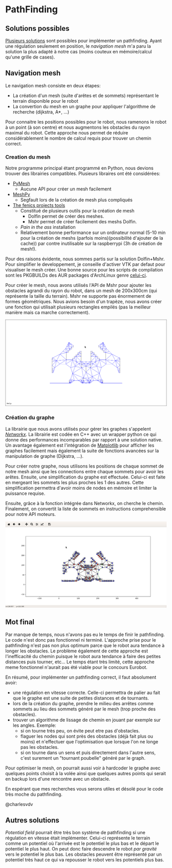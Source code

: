 # PathFinding

## Solutions possibles

[Plusieurs solutions](http://theory.stanford.edu/%7Eamitp/GameProgramming/MapRepresentations.html#navigation-meshes)
sont possibles pour implémenter un pathfinding. Ayant une régulation seulement en position, le
*navigation mesh* m'a paru la solution la plus adapté à notre cas (moins couteux en mémoire/calcul
qu'une grille de cases).

## Navigation mesh

Le navigation mesh consiste en deux étapes:

- La création d'un mesh (suite d'arêtes et de sommets) représentant le terrain disponible pour le
  robot
- La convertion du mesh en un graphe pour appliquer l'algorithme de recherche (dijkstra, A\*, ...)

Pour connaitre les positions possibles pour le robot, nous ramenons le robot à un point (à son
centre) et nous augmentons les obstacles du rayon maximal du robot. Cette approche nous permet
de réduire considérablement le nombre de calcul requis pour trouver un chemin correct.

### Creation du mesh

Notre programme principal étant programmé en Python, nous devions trouver des librairies
compatibles. Plusieurs libraires ont été considérées:

- [PyMesh](https://pymesh.readthedocs.io/en/latest/)
    - Aucune API pour créer un mesh facilement
- [MeshPy](https://documen.tician.de/meshpy/)
    - Segfault lors de la création de mesh plus compliqués
- [The fenics projects tools](https://fenicsproject.org/)
    - Constitué de plusieurs outils pour la création de mesh
        - Dolfin permet de créer des meshes.
        - Mshr permet de créer facilement des meshs Dolfin.
    - *Pain in the ass* installation
    - Relativement bonne performance sur un ordinateur normal (5-10 min pour la création de meshs
      (parfois moins)(possibilité d'ajouter de la cache)) par contre inutilisable sur la raspberrypi
      (3h de création de mesh!).

Pour des raisons évidente, nous sommes partis sur la solution Dolfin+Mshr. Pour simplifier le
developpement, je conseille d'activer VTK par defaut pour visualiser le mesh créer. Une bonne source
pour les scripts de compilation sont les PKGBUILDs des AUR packages d'ArchLinux genre
[celui-ci](https://aur.archlinux.org/cgit/aur.git/tree/PKGBUILD?h=python-dolfin-git).

Pour créer le mesh, nous avons utilisés l'API de Mshr pour ajouter les obstacles agrandi du rayon du
robot, dans un mesh de 200x300cm (qui représente la taille du terrain). Mshr ne supporte pas
énormement de formes géométriques. Nous avions besoin d'un trapèze, nous avons créer une fonction
qui utilisait plusieurs rectangles empilés (pas la meilleur manière mais ca marche correctement).

![Mesh généré par Dolfin](assets/mesh.png)

### Création du graphe

La librairie que nous avons utilisés pour gérer les graphes s'appelent
[*Networkx*](https://networkx.readthedocs.io/en/stable/). La librairie est codée en C++ avec un
wrapper python ce qui donne des performances incomparables par rapport à une solution native. Un
avantage également est l'intégration de [Matplotlib](http://matplotlib.org/) pour afficher les
graphes facilement mais également la suite de fonctions avancées sur la manipulation de graphe
(Dijkstra, ...).


Pour créer notre graphe, nous utilisons les positions de chaque sommet de notre mesh ainsi que les
connections entre chaque sommets pour avoir les arêtes. Ensuite, une simplification du graphe est
effectuée. Celui-ci est faite en mergeant les sommets les plus proches les 1 des autres. Cette
simplification permettra d'avoir moins de nodes en mémoire et limiter la puissance requise.

Ensuite, grâce à la fonction intégrée dans Networkx, on cherche le chemin. Finalement, on convertit
la liste de sommets en instructions comprehensible pour notre API moteurs.

![Graphe généré par Networkx](assets/graph.png)

## Mot final

Par manque de temps, nous n'avons pas eu le temps de finir le pathfinding. Le code n'est donc pas
fonctionnel ni terminé. L'approche prise pour le pathfinding n'est pas non plus optimum parce que le
robot aura tendance à longer les obstacles. Le problème également de cette approche est
l'inefficacité du chemin puisque le robot aura tendance à faire des petites distances puis tourner,
etc... Le temps étant très limité, cette approche meme fonctionnel n'aurait pas été viable pour le
concours Eurobot.

En résumé, pour implémenter un pathfinding correct, il faut absolument avoir:

- une régulation en vitesse correcte. Celle-ci permettra de palier au fait que le graphe est une
  suite de petites distances et de tournants.
- lors de la création du graphe, prendre le milieu des arrêtes comme sommets au lieu des sommets
  généré par le mesh (trop proche des obstacles).
- trouver un algorithme de lissage de chemin en jouant par exemple sur les angles. Exemple:
    - si on tourne très peu, on évite peut etre pas d'obstacles.
    - flaguer les nodes qui sont près des obstacles (déjà fait plus ou moins) et n'effectuer que
          l'optimisation que lorsque l'on ne longe pas les obstacles.
    - si on tourne dans un sens et puis directement dans l'autre sens, c'est surement un "tournant
          poubelle" généré par le graph.

Pour optimiser le mesh, on pourrait aussi voir à hardcoder le graphe avec quelques points choisit à
la volée ainsi que quelques autres points qui serait en backup lors d'une rencontre avec un
obstacle.

En espérant que mes recherches vous serons utiles et désolé pour le code très moche du pathfinding.

@charlesvdv

## Autres solutions

*Potential field* pourrait être très bon système de pathfinding si une régulation en vitesse était
implémenter. Celui-ci représente le terrain comme un potentiel où l'arrivée est le potentiel le
plus bas et le départ le potentiel le plus haut. On peut donc faire descendre le robot *par
gravité* vers le potentiel le plus bas. Les obstacles peuvent être représenté par un potentiel très
haut ce qui va repousser le robot vers les potentiels plus bas.
